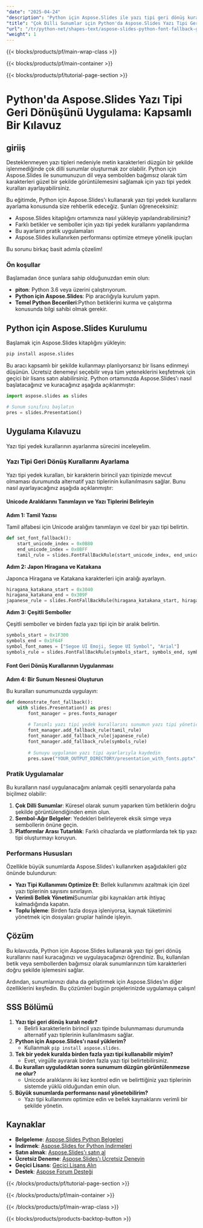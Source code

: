 ```yaml
---
"date": "2025-04-24"
"description": "Python için Aspose.Slides ile yazı tipi geri dönüş kurallarının nasıl uygulanacağını öğrenin ve sunumlarınızın birden fazla dilde karakterleri doğru şekilde görüntülemesini sağlayın."
"title": "Çok Dilli Sunumlar için Python'da Aspose.Slides Yazı Tipi Geri Dönüşünü Uygulayın"
"url": "/tr/python-net/shapes-text/aspose-slides-python-font-fallback-guide/"
"weight": 1
---
```


{{< blocks/products/pf/main-wrap-class >}}

{{< blocks/products/pf/main-container >}}

{{< blocks/products/pf/tutorial-page-section >}}
# Python'da Aspose.Slides Yazı Tipi Geri Dönüşünü Uygulama: Kapsamlı Bir Kılavuz

## giriiş

Desteklenmeyen yazı tipleri nedeniyle metin karakterleri düzgün bir şekilde işlenmediğinde çok dilli sunumlar oluşturmak zor olabilir. Python için Aspose.Slides ile sunumunuzun dil veya sembolden bağımsız olarak tüm karakterleri güzel bir şekilde görüntülemesini sağlamak için yazı tipi yedek kuralları ayarlayabilirsiniz.

Bu eğitimde, Python için Aspose.Slides'ı kullanarak yazı tipi yedek kurallarını ayarlama konusunda size rehberlik edeceğiz. Şunları öğreneceksiniz:
- Aspose.Slides kitaplığını ortamınıza nasıl yükleyip yapılandırabilirsiniz?
- Farklı betikler ve semboller için yazı tipi yedek kurallarını yapılandırma
- Bu ayarların pratik uygulamaları
- Aspose.Slides kullanırken performansı optimize etmeye yönelik ipuçları

Bu sorunu birkaç basit adımla çözelim!

### Ön koşullar

Başlamadan önce şunlara sahip olduğunuzdan emin olun:
- **piton**: Python 3.6 veya üzerini çalıştırıyorum.
- **Python için Aspose.Slides**: Pip aracılığıyla kurulum yapın.
- **Temel Python Becerileri**:Python betiklerini kurma ve çalıştırma konusunda bilgi sahibi olmak gerekir.

## Python için Aspose.Slides Kurulumu

Başlamak için Aspose.Slides kitaplığını yükleyin:

```bash
pip install aspose.slides
```

Bu aracı kapsamlı bir şekilde kullanmayı planlıyorsanız bir lisans edinmeyi düşünün. Ücretsiz denemeyi seçebilir veya tüm yeteneklerini keşfetmek için geçici bir lisans satın alabilirsiniz. Python ortamınızda Aspose.Slides'ı nasıl başlatacağınız ve kuracağınız aşağıda açıklanmıştır:

```python
import aspose.slides as slides

# Sunum sınıfını başlatın
pres = slides.Presentation()
```

## Uygulama Kılavuzu

Yazı tipi yedek kurallarının ayarlanma sürecini inceleyelim.

### Yazı Tipi Geri Dönüş Kurallarını Ayarlama

Yazı tipi yedek kuralları, bir karakterin birincil yazı tipinizde mevcut olmaması durumunda alternatif yazı tiplerinin kullanılmasını sağlar. Bunu nasıl ayarlayacağınız aşağıda açıklanmıştır:

#### Unicode Aralıklarını Tanımlayın ve Yazı Tiplerini Belirleyin

**Adım 1: Tamil Yazısı**

Tamil alfabesi için Unicode aralığını tanımlayın ve özel bir yazı tipi belirtin.

```python
def set_font_fallback():
    start_unicode_index = 0x0B80
    end_unicode_index = 0x0BFF
    tamil_rule = slides.FontFallBackRule(start_unicode_index, end_unicode_index, "Vijaya")
```

**Adım 2: Japon Hiragana ve Katakana**

Japonca Hiragana ve Katakana karakterleri için aralığı ayarlayın.

```python
hiragana_katakana_start = 0x3040
hiragana_katakana_end = 0x309F
japanese_rule = slides.FontFallBackRule(hiragana_katakana_start, hiragana_katakana_end, "MS Mincho, MS Gothic")
```

**Adım 3: Çeşitli Semboller**

Çeşitli semboller ve birden fazla yazı tipi için bir aralık belirtin.

```python
symbols_start = 0x1F300
symbols_end = 0x1F64F
symbol_font_names = ["Segoe UI Emoji, Segoe UI Symbol", "Arial"]
symbols_rule = slides.FontFallBackRule(symbols_start, symbols_end, symbol_font_names)
```

#### Font Geri Dönüş Kurallarının Uygulanması

**Adım 4: Bir Sunum Nesnesi Oluşturun**

Bu kuralları sunumunuzda uygulayın:

```python
def demonstrate_font_fallback():
    with slides.Presentation() as pres:
        font_manager = pres.fonts_manager
        
        # Tanımlı yazı tipi yedek kurallarını sunumun yazı tipi yöneticisine ekleyin
        font_manager.add_fallback_rule(tamil_rule)
        font_manager.add_fallback_rule(japanese_rule)
        font_manager.add_fallback_rule(symbols_rule)
        
        # Sunuyu uygulanan yazı tipi ayarlarıyla kaydedin
        pres.save("YOUR_OUTPUT_DIRECTORY/presentation_with_fonts.pptx", slides.export.SaveFormat.PPTX)
```

### Pratik Uygulamalar

Bu kuralların nasıl uygulanacağını anlamak çeşitli senaryolarda paha biçilmez olabilir:
1. **Çok Dilli Sunumlar**: Küresel olarak sunum yaparken tüm betiklerin doğru şekilde görüntülendiğinden emin olun.
2. **Sembol-Ağır Belgeler**: Yedekleri belirleyerek eksik simge veya sembollerin önüne geçin.
3. **Platformlar Arası Tutarlılık**: Farklı cihazlarda ve platformlarda tek tip yazı tipi oluşturmayı koruyun.

### Performans Hususları

Özellikle büyük sunumlarda Aspose.Slides'ı kullanırken aşağıdakileri göz önünde bulundurun:
- **Yazı Tipi Kullanımını Optimize Et**: Bellek kullanımını azaltmak için özel yazı tiplerinin sayısını sınırlayın.
- **Verimli Bellek Yönetimi**Sunumlar gibi kaynakları artık ihtiyaç kalmadığında kapatın.
- **Toplu İşleme**: Birden fazla dosya işleniyorsa, kaynak tüketimini yönetmek için dosyaları gruplar halinde işleyin.

## Çözüm

Bu kılavuzda, Python için Aspose.Slides kullanarak yazı tipi geri dönüş kurallarını nasıl kuracağınızı ve uygulayacağınızı öğrendiniz. Bu, kullanılan betik veya sembollerden bağımsız olarak sunumlarınızın tüm karakterleri doğru şekilde işlemesini sağlar. 

Ardından, sunumlarınızı daha da geliştirmek için Aspose.Slides'ın diğer özelliklerini keşfedin. Bu çözümleri bugün projelerinizde uygulamaya çalışın!

## SSS Bölümü

1. **Yazı tipi geri dönüş kuralı nedir?**
   - Belirli karakterlerin birincil yazı tipinde bulunmaması durumunda alternatif yazı tiplerinin kullanılmasını sağlar.
2. **Python için Aspose.Slides'ı nasıl yüklerim?**
   - Kullanmak `pip install aspose.slides`.
3. **Tek bir yedek kuralda birden fazla yazı tipi kullanabilir miyim?**
   - Evet, virgülle ayırarak birden fazla yazı tipi belirtebilirsiniz.
4. **Bu kuralları uyguladıktan sonra sunumum düzgün görüntülenmezse ne olur?**
   - Unicode aralıklarını iki kez kontrol edin ve belirttiğiniz yazı tiplerinin sistemde yüklü olduğundan emin olun.
5. **Büyük sunumlarda performansı nasıl yönetebilirim?**
   - Yazı tipi kullanımını optimize edin ve bellek kaynaklarını verimli bir şekilde yönetin.

## Kaynaklar
- **Belgeleme**: [Aspose.Slides Python Belgeleri](https://reference.aspose.com/slides/python-net/)
- **İndirmek**: [Aspose.Slides for Python İndirmeleri](https://releases.aspose.com/slides/python-net/)
- **Satın almak**: [Aspose.Slides'ı satın al](https://purchase.aspose.com/buy)
- **Ücretsiz Deneme**: [Aspose.Slides'ı Ücretsiz Deneyin](https://releases.aspose.com/slides/python-net/)
- **Geçici Lisans**: [Geçici Lisans Alın](https://purchase.aspose.com/temporary-license/)
- **Destek**: [Aspose Forum Desteği](https://forum.aspose.com/c/slides/11)

{{< /blocks/products/pf/tutorial-page-section >}}

{{< /blocks/products/pf/main-container >}}

{{< /blocks/products/pf/main-wrap-class >}}

{{< blocks/products/products-backtop-button >}}